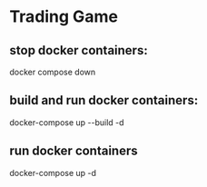 # Trading Game

## stop docker containers:
docker compose down

## build and run docker containers:
docker-compose up --build -d

## run docker containers
docker-compose up -d

